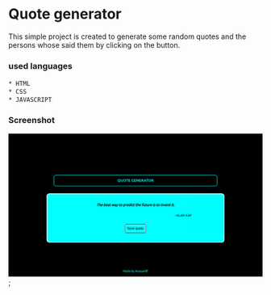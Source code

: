 # Quote generator
This simple project is created to generate some random quotes and the persons whose said them by clicking on the button.

### used languages
    * HTML
    * CSS
    * JAVASCRIPT

### Screenshot
![quote-generator](/quote-generator.png);